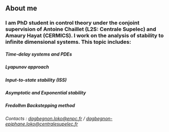 ## About me

### I am PhD student in control theory under the conjoint supervision of Antoine Chaillet (L2S: Centrale Supelec)  and Amaury Hayat (CERMICS). I work on the analysis of stability to infinite dimensional systems. This topic includes:
##### Time-delay systems and PDEs
##### Lyapunov approach
##### Input-to-state stability (ISS)
##### Asymptotic and Exponential stability
##### Fredolhm Backstepping method
###### Contacts : dagbegnon.loko@enpc.fr / dagbegnon-epiphane.loko@centralesupelec.fr
